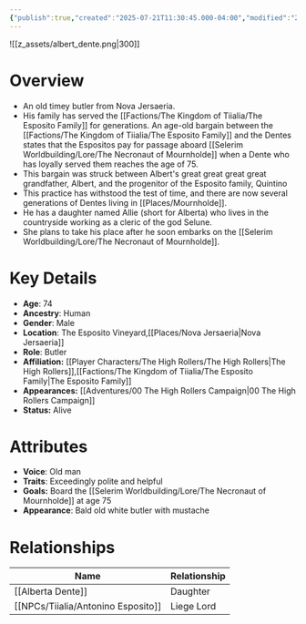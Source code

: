 ```yaml
---
{"publish":true,"created":"2025-07-21T11:30:45.000-04:00","modified":"2025-10-17T11:12:22.533-04:00","cssclasses":""}
---
```


![[z_assets/albert_dente.png|300]]

# Overview
- An old timey butler from Nova Jersaeria.
- His family has served the [[Factions/The Kingdom of Tiialia/The Esposito Family]] for generations. An age-old bargain between the [[Factions/The Kingdom of Tiialia/The Esposito Family]] and the Dentes states that the Espositos pay for passage aboard [[Selerim Worldbuilding/Lore/The Necronaut of Mournholde]] when a Dente who has loyally served them reaches the age of 75.
- This bargain was struck between Albert's great great great great grandfather, Albert, and the progenitor of the Esposito family, Quintino
- This practice has withstood the test of time, and there are now several generations of Dentes living in [[Places/Mournholde]].
- He has a daughter named Allie (short for Alberta) who lives in the countryside working as a cleric of the god Selune.
- She plans to take his place after he soon embarks on the [[Selerim Worldbuilding/Lore/The Necronaut of Mournholde]].

# Key Details
- **Age**: 74
- **Ancestry**: Human
- **Gender**: Male
- **Location**: The Esposito Vineyard,[[Places/Nova Jersaeria\|Nova Jersaeria]]
- **Role**: Butler
- **Affiliation:** [[Player Characters/The High Rollers/The High Rollers\|The High Rollers]],[[Factions/The Kingdom of Tiialia/The Esposito Family\|The Esposito Family]]
- **Appearances:** [[Adventures/00 The High Rollers Campaign\|00 The High Rollers Campaign]]
- **Status:** Alive

# Attributes
- **Voice**: Old man
- **Traits**: Exceedingly polite and helpful
- **Goals:** Board the [[Selerim Worldbuilding/Lore/The Necronaut of Mournholde]] at age 75
- **Appearance**: Bald old white butler with mustache

# Relationships

| Name                  | Relationship |
| --------------------- | ------------ |
| [[Alberta Dente]]     | Daughter     |
| [[NPCs/Tiialia/Antonino Esposito]] | Liege Lord   |


